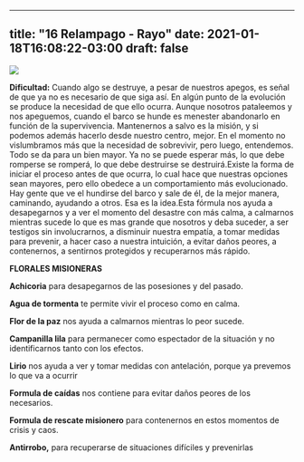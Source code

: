 
---
title: "16 Relampago - Rayo"
date: 2021-01-18T16:08:22-03:00
draft: false
--- 
        

 


![](images/16.jpg)

**Dificultad:**  Cuando algo se destruye, a pesar de nuestros apegos, es señal de que ya no es necesario de que siga así. En algún punto de la evolución se produce la necesidad de que ello ocurra. Aunque nosotros pataleemos y nos apeguemos, cuando el barco se hunde es menester abandonarlo en función de la supervivencia. Mantenernos a salvo es la misión, y si podemos además hacerlo desde nuestro centro, mejor. En el momento no vislumbramos más que la necesidad de sobrevivir, pero luego, entendemos. Todo se da para un bien mayor. Ya no se puede esperar más, lo que debe romperse se romperá, lo que debe destruirse se destruirá.Existe la forma de iniciar el proceso antes de que ocurra, lo cual hace que nuestras opciones sean mayores, pero ello obedece a un comportamiento más evolucionado. Hay gente que ve el hundirse del barco y sale de él, de la mejor manera, caminando, ayudando a otros. Esa es la idea.Esta fórmula nos ayuda a desapegarnos y a ver el momento del desastre con más calma, a calmarnos mientras sucede lo que es mas grande que nosotros y deba suceder, a ser testigos sin involucrarnos, a disminuir nuestra empatía, a tomar medidas para prevenir, a hacer caso a nuestra intuición, a evitar daños peores, a contenernos, a sentirnos protegidos y recuperarnos más rápido.  

**FLORALES MISIONERAS** 

**Achicoria**  para desapegarnos de las posesiones y del pasado.

**Agua de tormenta**  te permite vivir el proceso como en calma.

**Flor de la paz**  nos ayuda a calmarnos mientras lo peor sucede.

**Campanilla lila**  para permanecer como espectador de la situación y no identificarnos tanto con los efectos.

**Lirio**  nos ayuda a ver y tomar medidas con antelación, porque ya prevemos lo que va a ocurrir

**Formula de caídas**  nos contiene para evitar daños peores de los necesarios.

**Formula de rescate misionero**  para contenernos en estos momentos de crisis y caos.

**Antirrobo,**  para recuperarse de situaciones difíciles y prevenirlas   




